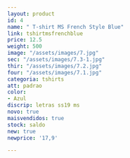 ```yaml
---
layout: product
id: 4
name: " T-shirt MS French Style Blue"
link: tshirtmsfrenchblue
price: 12.5
weight: 500
image: "/assets/images/7.jpg"
sec: "/assets/images/7.3-1.jpg"
thir: "/assets/images/7.2.jpg"
four: "/assets/images/7.1.jpg"
categoria: tshirts
att: padrao
color:
- Azul
discrip: letras ss19 ms
novo: true
maisvendidos: true
stock: saldo
new: true
newprice: '17,9'

---
```

